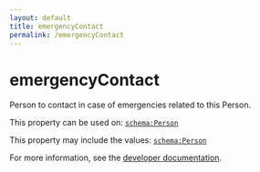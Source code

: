 ```yaml
---
layout: default
title: emergencyContact
permalink: /emergencyContact
---
```


# emergencyContact
Person to contact in case of emergencies related to this Person.

This property can be used on: [`schema:Person`](https://schema.org/Person)

This property may include the values: [`schema:Person`](https://schema.org/Person)

For more information, see the [developer documentation](https://developer.openactive.io/data-model/types/).